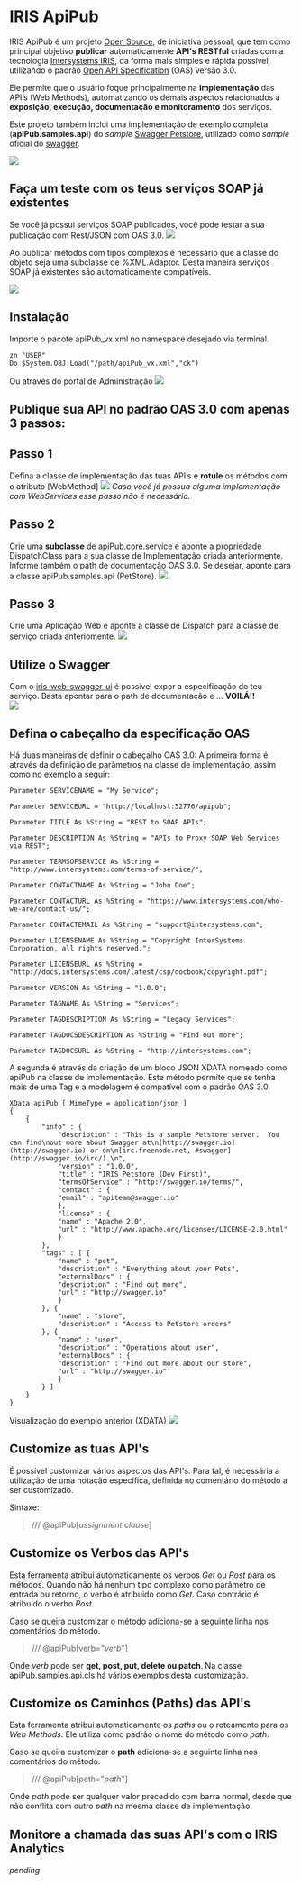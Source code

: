 # IRIS ApiPub

IRIS ApiPub é um projeto [Open Source](https://en.wikipedia.org/wiki/Open_source), de iniciativa pessoal, que tem como principal objetivo **publicar** automaticamente **API's RESTful** criadas com a tecnologia [Intersystems IRIS](https://www.intersystems.com/try-intersystems-iris-for-free/), da forma mais simples e rápida possível, utilizando o padrão [Open API Specification](https://swagger.io/specification/) (OAS) versão 3.0.  

Ele permite que o usuário foque principalmente na **implementação** das API’s (Web Methods), automatizando os demais aspectos relacionados a **exposição, execução, documentação e monitoramento** dos serviços.

Este projeto também inclui uma implementação de exemplo completa (**apiPub.samples.api**) do *sample* [Swagger Petstore](https://app.swaggerhub.com/apis/Colon-Org/Swagger-PetStore-3.0/1.1), utilizado como *sample* oficial do [swagger](https://swagger.io/). 

![](PetStore.gif)

## Faça um teste com os teus serviços SOAP já existentes 
Se você já possui serviços SOAP publicados, você pode testar a sua publicação com Rest/JSON com OAS 3.0.
![](soapToOASRest.png)

Ao publicar métodos com tipos complexos é necessário que a classe do objeto seja uma subclasse de %XML.Adaptor. Desta maneira serviços SOAP já existentes são automaticamente compatíveis.

![](XMLAdaptorCompat.png)

## **Instalação**

Importe o pacote apiPub_vx.xml no namespace desejado via terminal.

```
zn "USER"
Do $System.OBJ.Load("/path/apiPub_vx.xml","ck")
```
Ou através do portal de Administração
![](importingPackage.png)

## **Publique sua API no padrão OAS 3.0 com apenas 3 passos:**

## Passo 1  
Defina a classe de implementação das tuas API’s e **rotule** os métodos com o atributo [WebMethod]
![](labelingImplementationMethod.gif)
*Caso você já possua alguma implementação com WebServices esse passo não é necessário.*

## Passo 2
Crie uma **subclasse** de apiPub.core.service e aponte a propriedade DispatchClass para a sua classe de Implementação criada anteriormente. Informe também o path de documentação OAS 3.0. Se desejar, aponte para a classe apiPub.samples.api (PetStore).
![](configuringServiceClass.gif)

## Passo 3
Crie uma Aplicação Web e aponte a classe de Dispatch para a classe de serviço criada anteriomente.
![](creatingWebApp.gif)

## Utilize o Swagger
Com o [iris-web-swagger-ui](https://openexchange.intersystems.com/package/iris-web-swagger-ui) é possível expor a especificação do teu serviço. Basta apontar para o path de documentação e ... **VOILÁ!!**  
![](testingFirstMethod.gif)

## Defina o cabeçalho da especificação OAS
Há duas maneiras de definir o cabeçalho OAS 3.0: 
A primeira forma é através da definição de parâmetros na classe de implementação, assim como no exemplo a seguir:

```
Parameter SERVICENAME = "My Service";

Parameter SERVICEURL = "http://localhost:52776/apipub";

Parameter TITLE As %String = "REST to SOAP APIs";

Parameter DESCRIPTION As %String = "APIs to Proxy SOAP Web Services via REST";

Parameter TERMSOFSERVICE As %String = "http://www.intersystems.com/terms-of-service/";

Parameter CONTACTNAME As %String = "John Doe";

Parameter CONTACTURL As %String = "https://www.intersystems.com/who-we-are/contact-us/";

Parameter CONTACTEMAIL As %String = "support@intersystems.com";

Parameter LICENSENAME As %String = "Copyright InterSystems Corporation, all rights reserved.";

Parameter LICENSEURL As %String = "http://docs.intersystems.com/latest/csp/docbook/copyright.pdf";

Parameter VERSION As %String = "1.0.0";

Parameter TAGNAME As %String = "Services";

Parameter TAGDESCRIPTION As %String = "Legacy Services";

Parameter TAGDOCSDESCRIPTION As %String = "Find out more";

Parameter TAGDOCSURL As %String = "http://intersystems.com";
```

A segunda é através da criação de um bloco JSON XDATA nomeado como apiPub na classe de implementação. Este método permite que se tenha mais de uma Tag e a modelagem é compatível com o padrão OAS 3.0.
```
XData apiPub [ MimeType = application/json ]
{
    {
        "info" : {
            "description" : "This is a sample Petstore server.  You can find\nout more about Swagger at\n[http://swagger.io](http://swagger.io) or on\n[irc.freenode.net, #swagger](http://swagger.io/irc/).\n",
            "version" : "1.0.0",
            "title" : "IRIS Petstore (Dev First)",
            "termsOfService" : "http://swagger.io/terms/",
            "contact" : {
            "email" : "apiteam@swagger.io"
            },
            "license" : {
            "name" : "Apache 2.0",
            "url" : "http://www.apache.org/licenses/LICENSE-2.0.html"
            }
        },
        "tags" : [ {
            "name" : "pet",
            "description" : "Everything about your Pets",
            "externalDocs" : {
            "description" : "Find out more",
            "url" : "http://swagger.io"
            }
        }, {
            "name" : "store",
            "description" : "Access to Petstore orders"
        }, {
            "name" : "user",
            "description" : "Operations about user",
            "externalDocs" : {
            "description" : "Find out more about our store",
            "url" : "http://swagger.io"
            }
        } ]
    }
}
```
Visualização do exemplo anterior (XDATA)
![](OASheader.png)

## Customize as tuas API's
É possível customizar vários aspectos das API's. Para tal, é necessária a utilização de uma notação específica, definida no comentário do método a ser customizado.

Sintaxe:
>/// @apiPub[*assignment clause*]

## Customize os Verbos das API's
Esta ferramenta atribui automaticamente os verbos *Get* ou *Post* para os métodos. Quando não há nenhum tipo complexo como parâmetro de entrada ou retorno, o verbo é atribuido como *Get*. Caso contrário é atribuído o verbo *Post*. 

Caso se queira customizar o método adiciona-se a seguinte linha nos comentários do método.

>/// @apiPub[verb="*verb*"]

Onde *verb* pode ser **get, post, put, delete ou patch**.
Na classe apiPub.samples.api.cls há vários exemplos desta customização.

## Customize os Caminhos (Paths) das API's
Esta ferramenta atribui automaticamente os *paths* ou o roteamento para os *Web Methods*. Ele utiliza como padrão o nome do método como *path*.

Caso se queira customizar o **path** adiciona-se a seguinte linha nos comentários do método.

>/// @apiPub[path="*path*"]

Onde *path* pode ser qualquer valor precedido com barra normal, desde que não conflita com outro *path* na mesma classe de implementação. 

## Monitore a chamada das suas API's com o IRIS Analytics 
*pending*



